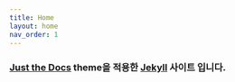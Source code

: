 ```yaml
---
title: Home
layout: home
nav_order: 1
---
```


### [Just the Docs] theme을 적용한 [Jekyll] 사이트 입니다.

[Just the Docs]: https://just-the-docs.github.io/just-the-docs/
[Jekyll]: https://jekyllrb.com
[GitHub Pages / Actions workflow]: https://github.blog/changelog/2022-07-27-github-pages-custom-github-actions-workflows-beta/
[use this template]: https://github.com/just-the-docs/just-the-docs-template/generate
